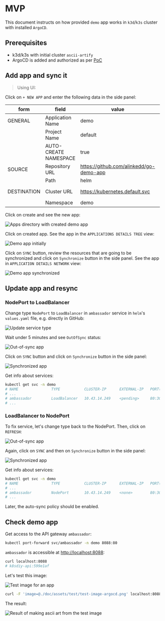 # MVP

This document instructs on how provided `demo` app works in `k3d`/`k3s` cluster
with installed `ArgoCD`.

## Prerequisites

- k3d/k3s with initial cluster `ascii-artify`
- ArgoCD is added and authorized as per [PoC](./POC.md)

## Add app and sync it

> Using UI:

Click on `+ NEW APP` and enter the following data in the side panel:

|form|field|value|comment|
|----|-----|-----|-------|
|GENERAL|Application Name|demo||
||Project Name|default||
||AUTO-CREATE NAMESPACE|true|Sync Options|
|SOURCE|Repository URL|https://github.com/alinkedd/go-demo-app||
||Path|helm||
|DESTINATION|Cluster URL|https://kubernetes.default.svc|local cluster|
||Namespace|demo||

Click on create and see the new app:

![Apps directory with created demo app](./assets/mvp/argocd-apps--after-create.png)

Click on created app. See the app in the `APPLICATIONS DETAILS TREE` view:

![Demo app initially](./assets/mvp/argocd-apps-demo--initial.png)

Click on `SYNC` button, review the resources that are going to be synchronized
and click on `Synchronize` button in the side panel. See the app in
`APPLICATION DETAILS NETWORK` view:

![Demo app synchronized](./assets/mvp/argocd-apps-demo--sync.png)

## Update app and resync

### NodePort to LoadBalancer

Change type `NodePort` to `LoadBalancer` in `ambassador` service in `helm`'s
`values.yaml` file, e.g. directly in GitHub:

![Update service type](./assets/mvp/repo-change.png)

Wait under 5 minutes and see `OutOfSync` status:

![Out-of-sync app](./assets/mvp/argocd-apps-demo--load-balancer--out-of-sync.png)

Click on `SYNC` button and click on `Synchronize` button in the side panel:

![Synchronized app](./assets/mvp/argocd-apps-demo--load-balancer--sync.png)

Get info about services:

```sh
kubectl get svc -n demo
# NAME               TYPE           CLUSTER-IP      EXTERNAL-IP   PORT(S)              AGE
# ...
# ambassador         LoadBalancer   10.43.14.249    <pending>     80:30830/TCP         129m
# ...
```

### LoadBalancer to NodePort

To fix service, let's change type back to the NodePort. Then, click on
`REFRESH`:

![Out-of-sync app](./assets/mvp/argocd-apps-demo--node-port--out-of-sync.png)

Again, click on `SYNC` and then on `Synchronize` button in the side panel:

![Synchronized app](./assets/mvp/argocd-apps-demo--node-port--sync.png)

Get info about services:

```sh
kubectl get svc -n demo
# NAME               TYPE           CLUSTER-IP      EXTERNAL-IP   PORT(S)              AGE
# ...
# ambassador         NodePort       10.43.14.249    <none>        80:30830/TCP         136m
# ...
```

Later, the auto-sync policy should be enabled.

## Check demo app

Get access to the API gateway `ambassador`:

```sh
kubectl port-forward svc/ambassador -n demo 8088:80
```

`ambassador` is accessible at [http://localhost:8088](http://localhost:8088):

```sh
curl localhost:8088
# k8sdiy-api:599e1af
```

Let's test this image:

![Test image for an app](./assets/test/test-image-argocd.png)

```sh
curl -F 'image=@./doc/assets/test/test-image-argocd.png' localhost:8088/img/
```

The result:

![Result of making ascii art from the test image](./assets/test/result-image-argocd.gif)
